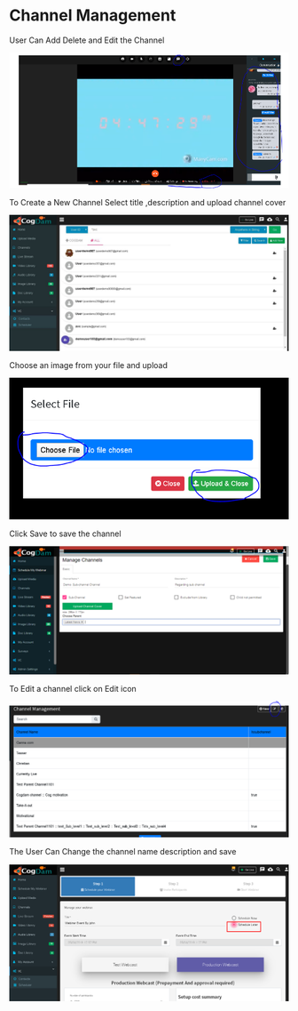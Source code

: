 # Channel Management

User Can Add Delete and Edit the Channel

![](../.gitbook/assets/image%20%28143%29.png)

To Create a New Channel Select title ,description and upload channel cover

![](../.gitbook/assets/image%20%28153%29.png)

Choose an image from your file and upload

![](../.gitbook/assets/image%20%28253%29.png)

Click Save to save the channel

![](../.gitbook/assets/image%20%2834%29.png)

To Edit a channel click on Edit icon

![](../.gitbook/assets/image%20%28202%29.png)

The User Can Change the channel name description and save

![](../.gitbook/assets/image%20%2848%29.png)

